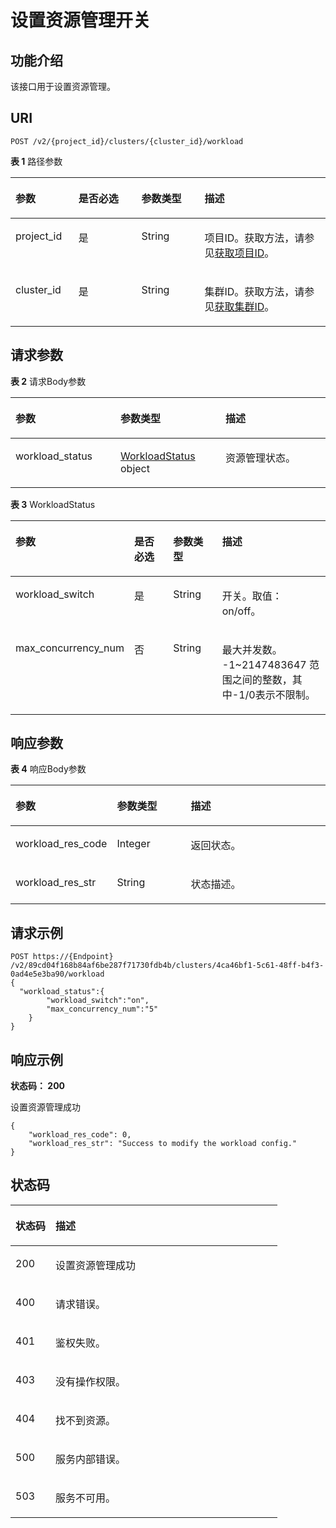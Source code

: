 # 设置资源管理开关<a name="ZH-CN_TOPIC_0000001437421893"></a>

## 功能介绍<a name="section69091157172419"></a>

该接口用于设置资源管理。

## URI<a name="section159302057142416"></a>

```
POST /v2/{project_id}/clusters/{cluster_id}/workload
```

**表 1**  路径参数

<a name="table195515712248"></a>
<table><thead align="left"><tr id="row4945185716241"><th class="cellrowborder" valign="top" width="20%" id="mcps1.2.5.1.1"><p id="p1295865722412"><a name="p1295865722412"></a><a name="p1295865722412"></a>参数</p>
</th>
<th class="cellrowborder" valign="top" width="20%" id="mcps1.2.5.1.2"><p id="p1696755782415"><a name="p1696755782415"></a><a name="p1696755782415"></a>是否必选</p>
</th>
<th class="cellrowborder" valign="top" width="20%" id="mcps1.2.5.1.3"><p id="p18976195722417"><a name="p18976195722417"></a><a name="p18976195722417"></a>参数类型</p>
</th>
<th class="cellrowborder" valign="top" width="40%" id="mcps1.2.5.1.4"><p id="p1898555717244"><a name="p1898555717244"></a><a name="p1898555717244"></a>描述</p>
</th>
</tr>
</thead>
<tbody><tr id="row69451457162418"><td class="cellrowborder" valign="top" width="20%" headers="mcps1.2.5.1.1 "><p id="p699314575245"><a name="p699314575245"></a><a name="p699314575245"></a>project_id</p>
</td>
<td class="cellrowborder" valign="top" width="20%" headers="mcps1.2.5.1.2 "><p id="p817589249"><a name="p817589249"></a><a name="p817589249"></a>是</p>
</td>
<td class="cellrowborder" valign="top" width="20%" headers="mcps1.2.5.1.3 "><p id="p10915852410"><a name="p10915852410"></a><a name="p10915852410"></a>String</p>
</td>
<td class="cellrowborder" valign="top" width="40%" headers="mcps1.2.5.1.4 "><p id="p181713583241"><a name="p181713583241"></a><a name="p181713583241"></a>项目ID。获取方法，请参见<a href="获取项目ID.md">获取项目ID</a>。</p>
</td>
</tr>
<tr id="row69461757142419"><td class="cellrowborder" valign="top" width="20%" headers="mcps1.2.5.1.1 "><p id="p1225258112410"><a name="p1225258112410"></a><a name="p1225258112410"></a>cluster_id</p>
</td>
<td class="cellrowborder" valign="top" width="20%" headers="mcps1.2.5.1.2 "><p id="p333658122420"><a name="p333658122420"></a><a name="p333658122420"></a>是</p>
</td>
<td class="cellrowborder" valign="top" width="20%" headers="mcps1.2.5.1.3 "><p id="p141195812413"><a name="p141195812413"></a><a name="p141195812413"></a>String</p>
</td>
<td class="cellrowborder" valign="top" width="40%" headers="mcps1.2.5.1.4 "><p id="p135012580241"><a name="p135012580241"></a><a name="p135012580241"></a>集群ID。获取方法，请参见<a href="获取集群ID.md">获取集群ID</a>。</p>
</td>
</tr>
</tbody>
</table>

## 请求参数<a name="section16574586241"></a>

**表 2**  请求Body参数

<a name="table360317261114"></a>
<table><thead align="left"><tr id="row17604226613"><th class="cellrowborder" valign="top" width="33.33333333333333%" id="mcps1.2.4.1.1"><p id="p38491143192316"><a name="p38491143192316"></a><a name="p38491143192316"></a>参数</p>
</th>
<th class="cellrowborder" valign="top" width="33.33333333333333%" id="mcps1.2.4.1.2"><p id="p198529439237"><a name="p198529439237"></a><a name="p198529439237"></a>参数类型</p>
</th>
<th class="cellrowborder" valign="top" width="33.33333333333333%" id="mcps1.2.4.1.3"><p id="p4855154372319"><a name="p4855154372319"></a><a name="p4855154372319"></a>描述</p>
</th>
</tr>
</thead>
<tbody><tr id="row96051726517"><td class="cellrowborder" valign="top" width="33.33333333333333%" headers="mcps1.2.4.1.1 "><p id="p17858743102310"><a name="p17858743102310"></a><a name="p17858743102310"></a>workload_status</p>
</td>
<td class="cellrowborder" valign="top" width="33.33333333333333%" headers="mcps1.2.4.1.2 "><p id="p118628435237"><a name="p118628435237"></a><a name="p118628435237"></a><a href="#zh-cn_topic_0000001437698621_request_WorkloadStatus">WorkloadStatus</a> object</p>
</td>
<td class="cellrowborder" valign="top" width="33.33333333333333%" headers="mcps1.2.4.1.3 "><p id="p48663431235"><a name="p48663431235"></a><a name="p48663431235"></a>资源管理状态。</p>
</td>
</tr>
</tbody>
</table>

**表 3**  WorkloadStatus

<a name="zh-cn_topic_0000001437698621_request_WorkloadStatus"></a>
<table><thead align="left"><tr id="row166719584242"><th class="cellrowborder" valign="top" width="20%" id="mcps1.2.5.1.1"><p id="p883258122416"><a name="p883258122416"></a><a name="p883258122416"></a>参数</p>
</th>
<th class="cellrowborder" valign="top" width="20%" id="mcps1.2.5.1.2"><p id="p129135892417"><a name="p129135892417"></a><a name="p129135892417"></a>是否必选</p>
</th>
<th class="cellrowborder" valign="top" width="20%" id="mcps1.2.5.1.3"><p id="p2101155892420"><a name="p2101155892420"></a><a name="p2101155892420"></a>参数类型</p>
</th>
<th class="cellrowborder" valign="top" width="40%" id="mcps1.2.5.1.4"><p id="p13110195818243"><a name="p13110195818243"></a><a name="p13110195818243"></a>描述</p>
</th>
</tr>
</thead>
<tbody><tr id="row1767165819248"><td class="cellrowborder" valign="top" width="20%" headers="mcps1.2.5.1.1 "><p id="p12120145819240"><a name="p12120145819240"></a><a name="p12120145819240"></a>workload_switch</p>
</td>
<td class="cellrowborder" valign="top" width="20%" headers="mcps1.2.5.1.2 "><p id="p1212812582248"><a name="p1212812582248"></a><a name="p1212812582248"></a>是</p>
</td>
<td class="cellrowborder" valign="top" width="20%" headers="mcps1.2.5.1.3 "><p id="p1313720580240"><a name="p1313720580240"></a><a name="p1313720580240"></a>String</p>
</td>
<td class="cellrowborder" valign="top" width="40%" headers="mcps1.2.5.1.4 "><p id="p3147458202413"><a name="p3147458202413"></a><a name="p3147458202413"></a>开关。取值：on/off。</p>
</td>
</tr>
<tr id="row86719580241"><td class="cellrowborder" valign="top" width="20%" headers="mcps1.2.5.1.1 "><p id="p91551658102410"><a name="p91551658102410"></a><a name="p91551658102410"></a>max_concurrency_num</p>
</td>
<td class="cellrowborder" valign="top" width="20%" headers="mcps1.2.5.1.2 "><p id="p41645583246"><a name="p41645583246"></a><a name="p41645583246"></a>否</p>
</td>
<td class="cellrowborder" valign="top" width="20%" headers="mcps1.2.5.1.3 "><p id="p111729587249"><a name="p111729587249"></a><a name="p111729587249"></a>String</p>
</td>
<td class="cellrowborder" valign="top" width="40%" headers="mcps1.2.5.1.4 "><p id="p16183185814246"><a name="p16183185814246"></a><a name="p16183185814246"></a>最大并发数。 -1~2147483647 范围之间的整数，其中-1/0表示不限制。</p>
</td>
</tr>
</tbody>
</table>

## 响应参数<a name="section1619235820247"></a>

**表 4**  响应Body参数

<a name="table59708355715"></a>
<table><thead align="left"><tr id="row897033515715"><th class="cellrowborder" valign="top" width="25%" id="mcps1.2.4.1.1"><p id="p7970635574"><a name="p7970635574"></a><a name="p7970635574"></a>参数</p>
</th>
<th class="cellrowborder" valign="top" width="25%" id="mcps1.2.4.1.2"><p id="p19708359712"><a name="p19708359712"></a><a name="p19708359712"></a>参数类型</p>
</th>
<th class="cellrowborder" valign="top" width="50%" id="mcps1.2.4.1.3"><p id="p59709356714"><a name="p59709356714"></a><a name="p59709356714"></a>描述</p>
</th>
</tr>
</thead>
<tbody><tr id="row597063518718"><td class="cellrowborder" valign="top" width="25%" headers="mcps1.2.4.1.1 "><p id="p097073510710"><a name="p097073510710"></a><a name="p097073510710"></a>workload_res_code</p>
</td>
<td class="cellrowborder" valign="top" width="25%" headers="mcps1.2.4.1.2 "><p id="p169710357711"><a name="p169710357711"></a><a name="p169710357711"></a>Integer</p>
</td>
<td class="cellrowborder" valign="top" width="50%" headers="mcps1.2.4.1.3 "><p id="p93549181684"><a name="p93549181684"></a><a name="p93549181684"></a>返回状态。</p>
</td>
</tr>
<tr id="row199715357717"><td class="cellrowborder" valign="top" width="25%" headers="mcps1.2.4.1.1 "><p id="p697116351674"><a name="p697116351674"></a><a name="p697116351674"></a>workload_res_str</p>
</td>
<td class="cellrowborder" valign="top" width="25%" headers="mcps1.2.4.1.2 "><p id="p9971735577"><a name="p9971735577"></a><a name="p9971735577"></a>String</p>
</td>
<td class="cellrowborder" valign="top" width="50%" headers="mcps1.2.4.1.3 "><p id="p199719351379"><a name="p199719351379"></a><a name="p199719351379"></a>状态描述。</p>
</td>
</tr>
</tbody>
</table>

## 请求示例<a name="section1621245815247"></a>

```
POST https://{Endpoint} /v2/89cd04f168b84af6be287f71730fdb4b/clusters/4ca46bf1-5c61-48ff-b4f3-0ad4e5e3ba90/workload
{
  "workload_status":{
        "workload_switch":"on",
        "max_concurrency_num":"5"
    }
}
```

## 响应示例<a name="section92351558152410"></a>

**状态码： 200**

设置资源管理成功

```
{ 
    "workload_res_code": 0, 
    "workload_res_str": "Success to modify the workload config."
}

```

## 状态码<a name="section20297195812240"></a>

<a name="zh-cn_topic_0000001437698621_status_code"></a>
<table><thead align="left"><tr id="row5307105815241"><th class="cellrowborder" valign="top" width="15%" id="mcps1.1.3.1.1"><p id="p23171558112418"><a name="p23171558112418"></a><a name="p23171558112418"></a>状态码</p>
</th>
<th class="cellrowborder" valign="top" width="85%" id="mcps1.1.3.1.2"><p id="p133251458172410"><a name="p133251458172410"></a><a name="p133251458172410"></a>描述</p>
</th>
</tr>
</thead>
<tbody><tr id="row18308135820240"><td class="cellrowborder" valign="top" width="15%" headers="mcps1.1.3.1.1 "><p id="p133485882414"><a name="p133485882414"></a><a name="p133485882414"></a>200</p>
</td>
<td class="cellrowborder" valign="top" width="85%" headers="mcps1.1.3.1.2 "><p id="p1434245832411"><a name="p1434245832411"></a><a name="p1434245832411"></a>设置资源管理成功</p>
</td>
</tr>
<tr id="row1830818584244"><td class="cellrowborder" valign="top" width="15%" headers="mcps1.1.3.1.1 "><p id="p4351558132416"><a name="p4351558132416"></a><a name="p4351558132416"></a>400</p>
</td>
<td class="cellrowborder" valign="top" width="85%" headers="mcps1.1.3.1.2 "><p id="p143581058172416"><a name="p143581058172416"></a><a name="p143581058172416"></a>请求错误。</p>
</td>
</tr>
<tr id="row203089586245"><td class="cellrowborder" valign="top" width="15%" headers="mcps1.1.3.1.1 "><p id="p15367558162418"><a name="p15367558162418"></a><a name="p15367558162418"></a>401</p>
</td>
<td class="cellrowborder" valign="top" width="85%" headers="mcps1.1.3.1.2 "><p id="p3375858152410"><a name="p3375858152410"></a><a name="p3375858152410"></a>鉴权失败。</p>
</td>
</tr>
<tr id="row3308558102416"><td class="cellrowborder" valign="top" width="15%" headers="mcps1.1.3.1.1 "><p id="p163831358132410"><a name="p163831358132410"></a><a name="p163831358132410"></a>403</p>
</td>
<td class="cellrowborder" valign="top" width="85%" headers="mcps1.1.3.1.2 "><p id="p639185822413"><a name="p639185822413"></a><a name="p639185822413"></a>没有操作权限。</p>
</td>
</tr>
<tr id="row4308115822415"><td class="cellrowborder" valign="top" width="15%" headers="mcps1.1.3.1.1 "><p id="p163991058182420"><a name="p163991058182420"></a><a name="p163991058182420"></a>404</p>
</td>
<td class="cellrowborder" valign="top" width="85%" headers="mcps1.1.3.1.2 "><p id="p6407155832414"><a name="p6407155832414"></a><a name="p6407155832414"></a>找不到资源。</p>
</td>
</tr>
<tr id="row7308558192410"><td class="cellrowborder" valign="top" width="15%" headers="mcps1.1.3.1.1 "><p id="p204169588241"><a name="p204169588241"></a><a name="p204169588241"></a>500</p>
</td>
<td class="cellrowborder" valign="top" width="85%" headers="mcps1.1.3.1.2 "><p id="p1142685842420"><a name="p1142685842420"></a><a name="p1142685842420"></a>服务内部错误。</p>
</td>
</tr>
<tr id="row183089589249"><td class="cellrowborder" valign="top" width="15%" headers="mcps1.1.3.1.1 "><p id="p154347585242"><a name="p154347585242"></a><a name="p154347585242"></a>503</p>
</td>
<td class="cellrowborder" valign="top" width="85%" headers="mcps1.1.3.1.2 "><p id="p644205872413"><a name="p644205872413"></a><a name="p644205872413"></a>服务不可用。</p>
</td>
</tr>
</tbody>
</table>

